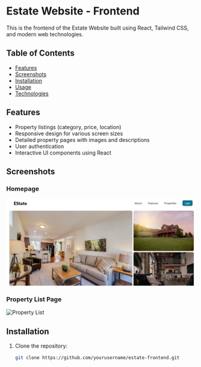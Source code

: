 # Estate Website - Frontend

This is the frontend of the Estate Website built using React, Tailwind CSS, and modern web technologies.

## Table of Contents
- [Features](#features)
- [Screenshots](#screenshots)
- [Installation](#installation)
- [Usage](#usage)
- [Technologies](#technologies)

## Features
- Property listings (category, price, location)
- Responsive design for various screen sizes
- Detailed property pages with images and descriptions
- User authentication
- Interactive UI components using React

## Screenshots

### Homepage
![Homepage](./screenshots/home1.png)

### Property List Page
![Property List](./screenshots/property-list.png)

## Installation

1. Clone the repository:
   ```bash
   git clone https://github.com/yourusername/estate-frontend.git
